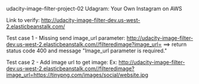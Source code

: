 udacity-image-filter-project-02
Udagram: Your Own Instagram on AWS

Link to verify: http://udacity-image-filter-dev.us-west-2.elasticbeanstalk.com/

Test case 1 - Missing send image_url parameter: http://udacity-image-filter-dev.us-west-2.elasticbeanstalk.com//filteredimage?image_url=
==> return status code 400 and message "Image_url parameter is required."

Test case 2 - Add image url to get image: Ex: http://udacity-image-filter-dev.us-west-2.elasticbeanstalk.com//filteredimage?image_url=https://tinypng.com/images/social/website.jpg